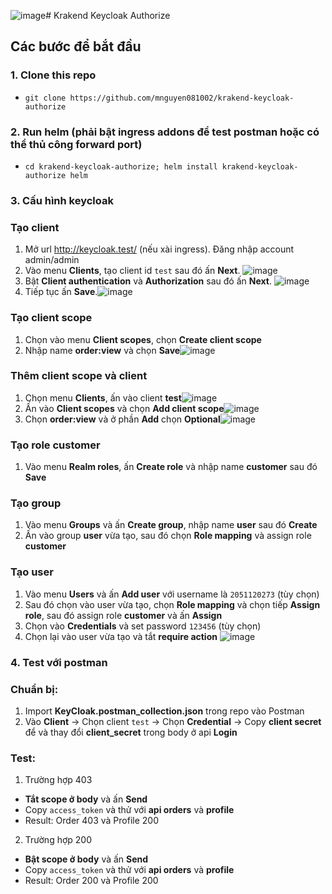 ![image](https://github.com/mnguyen081002/krakend-keycloak-authorize/assets/76799726/ab83b6a8-0044-44ab-bb8f-7e70eb94869f)# Krakend Keycloak Authorize
## Các bước để bắt đầu
### 1. Clone this repo
- ```git clone https://github.com/mnguyen081002/krakend-keycloak-authorize```
### 2. Run helm (phải bật ingress addons để test postman hoặc có thể thủ công forward port)
- ```cd krakend-keycloak-authorize; helm install krakend-keycloak-authorize helm```
### 3. Cấu hình keycloak
### Tạo client
1. Mở url http://keycloak.test/ (nếu xài ingress). Đăng nhập account admin/admin
2. Vào menu **Clients**, tạo client id ```test``` sau đó ấn **Next**.
![image](https://github.com/mnguyen081002/krakend-keycloak-authorize/assets/76799726/8a862173-5c62-4d0d-bb6b-47aa45e63915)
3. Bật **Client authentication** và **Authorization** sau đó ấn **Next**.
![image](https://github.com/mnguyen081002/krakend-keycloak-authorize/assets/76799726/f0063e5d-5de7-4234-bbc9-0844894a9024)
4. Tiếp tục ấn **Save**.![image](https://github.com/mnguyen081002/krakend-keycloak-authorize/assets/76799726/1ed69979-8ace-434f-ba11-91695889a2bf)

### Tạo client scope
1. Chọn vào menu **Client scopes**, chọn **Create client scope**
2. Nhập name **order:view** và chọn **Save**![image](https://github.com/mnguyen081002/krakend-keycloak-authorize/assets/76799726/e41d5bb5-6726-4bad-811c-a7b337eb40e9)
### Thêm client scope và client
1. Chọn menu **Clients**, ấn vào client **test**![image](https://github.com/mnguyen081002/krakend-keycloak-authorize/assets/76799726/40260ba1-fa5e-48cd-ba0b-f7ed13e6c673)
2. Ấn vào **Client scopes** và chọn **Add client scope**![image](https://github.com/mnguyen081002/krakend-keycloak-authorize/assets/76799726/0274cc44-2561-4fea-97a6-a84f8e04df58)
3. Chọn **order:view** và ở phần **Add** chọn **Optional**![image](https://github.com/mnguyen081002/krakend-keycloak-authorize/assets/76799726/5852069f-9385-491a-9615-1a1781592d6f)

### Tạo role customer
1. Vào menu **Realm roles**, ấn **Create role** và nhập name **customer** sau đó **Save**
### Tạo group
1. Vào menu **Groups** và ấn **Create group**, nhập name **user** sau đó **Create**
2. Ấn vào group **user** vừa tạo, sau đó chọn **Role mapping** và assign role **customer**
### Tạo user
1. Vào menu **Users** và ấn **Add user** với username là ```2051120273``` (tùy chọn)
2. Sau đó chọn vào user vừa tạo, chọn **Role mapping** và chọn tiếp **Assign role**, sau đó assign role **customer** và ấn **Assign**
3. Chọn vào **Credentials** và set password ```123456``` (tùy chọn)
4. Chọn lại vào user vừa tạo và tắt **require action** ![image](https://github.com/mnguyen081002/krakend-keycloak-authorize/assets/76799726/4a39b9a8-49bb-48f0-bddc-cde6be4587c2)

### 4. Test với postman
### Chuẩn bị:
1. Import **KeyCloak.postman_collection.json** trong repo vào Postman
2. Vào **Client** -> Chọn client ```test``` -> Chọn **Credential** -> Copy **client secret** để và thay đổi **client_secret** trong body ở api **Login**
### Test:
1. Trường hợp 403
  -  **Tắt scope ở body** và ấn **Send**
  -  Copy ```access_token``` và thử với **api orders** và **profile**
  -  Result: Order 403 và Profile 200
2. Trường hợp 200
  -  **Bật scope ở body** và ấn **Send**
  -  Copy ```access_token``` và thử với **api orders** và **profile**
  -  Result: Order 200 và Profile 200
  



